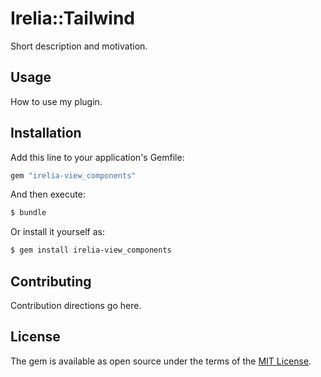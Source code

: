 # Irelia::Tailwind
Short description and motivation.

## Usage
How to use my plugin.

## Installation
Add this line to your application's Gemfile:

```ruby
gem "irelia-view_components"
```

And then execute:
```bash
$ bundle
```

Or install it yourself as:
```bash
$ gem install irelia-view_components
```

## Contributing
Contribution directions go here.

## License
The gem is available as open source under the terms of the [MIT License](https://opensource.org/licenses/MIT).
